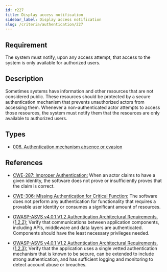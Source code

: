 ```yaml
---
id: r227
title: Display access notification
sidebar_label: Display access notification
slug: /criteria/authentication/227
---
```


## Requirement

The system must notify,
upon any access attempt,
that access to the system
is only available for authorized users.

## Description

Sometimes systems have information
and other resources
that are not considered public.
These resources should be protected
by a secure authentication mechanism
that prevents unauthorized actors
from accessing them.
Whenever a non-authenticated actor
attempts to access those resources,
the system must notify them
that the resources are only available
to authorized users.

## Types

- [006. Authentication mechanism absence or evasion](/types/006)

## References

- [CWE-287: Improper Authentication:](https://cwe.mitre.org/data/definitions/287.html)
When an actor claims to have
a given identity,
the software does not prove
or insufficiently proves
that the claim is correct.

- [CWE-306: Missing Authentication for Critical Function:](https://cwe.mitre.org/data/definitions/306.html)
The software does not perform
any authentication for functionality
that requires a provable user identity
or consumes a significant amount of resources.

- [OWASP-ASVS v4.0.1 V1.2 Authentication Architectural Requirements.(1.2.2):](https://owasp.org/www-pdf-archive/OWASP_Application_Security_Verification_Standard_4.0-en.pdf)
Verify that communications between application components,
including APIs, middleware
and data layers are authenticated.
Components should have
the least necessary privileges needed.

- [OWASP-ASVS v4.0.1 V1.2 Authentication Architectural Requirements.(1.2.3):](https://owasp.org/www-pdf-archive/OWASP_Application_Security_Verification_Standard_4.0-en.pdf)
Verify that the application
uses a single vetted authentication mechanism
that is known to be secure,
can be extended to include strong authentication,
and has sufficient logging
and monitoring to detect account abuse or breaches.
